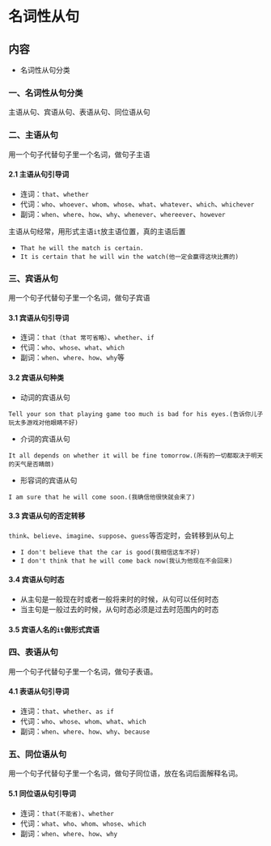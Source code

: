 # 名词性从句

## 内容

- 名词性从句分类

### 一、名词性从句分类

主语从句、宾语从句、表语从句、同位语从句

### 二、主语从句

用一个句子代替句子里一个名词，做句子主语

#### 2.1 主语从句引导词

- 连词：`that`、`whether`
- 代词：`who`、`whoever`、`whom`、`whose`、`what`、`whatever`、`which`、`whichever`
- 副词：`when`、`where`、`how`、`why`、`whenever`、`whereever`、`however`

主语从句经常，用形式主语`it`放主语位置，真的主语后置

- `That he will the match is certain.`
- `It is certain that he will win the watch(他一定会赢得这块比赛的)`

### 三、宾语从句

用一个句子代替句子里一个名词，做句子宾语

#### 3.1 宾语从句引导词

- 连词：`that（that 常可省略）`、`whether`、`if`
- 代词：`who`、`whose`、`what`、`which`
- 副词：`when`、`where`、`how`、`why`等

#### 3.2 宾语从句种类

- 动词的宾语从句

`Tell your son that playing game too much is bad for his eyes.(告诉你儿子玩太多游戏对他眼睛不好)`

- 介词的宾语从句

`It all depends on whether it will be fine tomorrow.(所有的一切都取决于明天的天气是否睛朗)`

- 形容词的宾语从句

`I am sure that he will come soon.(我确信他很快就会来了)`

#### 3.3 宾语从句的否定转移

`think`、`believe`、`imagine`、`suppose`、`guess`等否定时，会转移到从句上

- `I don't believe that the car is good(我相信这车不好)`
- `I don't think that he will come back now(我认为他现在不会回来)`

#### 3.4 宾语从句时态

- 从主句是一般现在时或者一般将来时的时候，从句可以任何时态
- 当主句是一般过去的时候，从句时态必须是过去时范围内的时态

#### 3.5 宾语人名的`it`做形式宾语


### 四、表语从句

用一个句子代替句子里一个名词，做句子表语。

#### 4.1 表语从句引导词

- 连词：`that`、`whether`、`as if`
- 代词：`who`、`whose`、`whom`、`what`、`which`
- 副词：`when`、`where`、`how`、`why`、`because`

### 五、同位语从句

用一个句子代替句子里一个名词，做句子同位语，放在名词后面解释名词。

#### 5.1 同位语从句引导词

- 连词：`that(不能省)`、`whether`
- 代词：`what`、`who`、`whom`、`whose`、`which`
- 副词：`when`、`where`、`how`、`why`